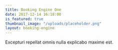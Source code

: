 ```yaml
---
title: Booking Engine One
date: 2017-12-14 16:18:00 
is_featured: true
thumbnail_image: "/uploads/placeholder.png"
layout: booking-engine
---
```


Excepturi repellat omnis nulla explicabo maxime est.